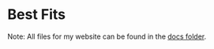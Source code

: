 # Best Fits

Note: All files for my website can be found in the [docs folder](https://github.com/raeganbest/webs2025spring/tree/main/docs).

